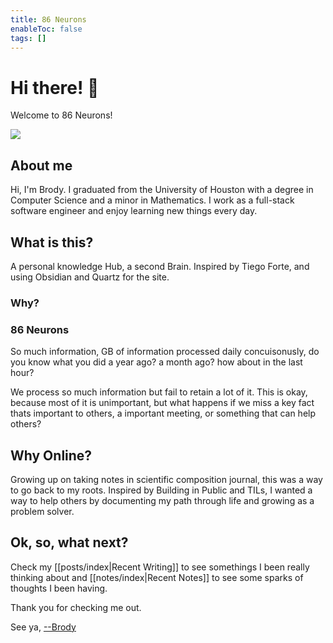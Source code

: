 ```yaml
---
title: 86 Neurons
enableToc: false
tags: []
---
```


<div class="article-header">

<div>

<div class="decorative-element"></div>

# Hi there! 👋

Welcome to 86 Neurons!

</div>

<img src="./group_pic_01_04_2025.jpeg">

</div>

## About me

Hi, I'm Brody. I graduated from the University of Houston with a degree in Computer Science and a minor in Mathematics. I work as a full-stack software engineer and enjoy learning new things every day.

## What is this?

A personal knowledge Hub, a second Brain. Inspired by Tiego Forte, and using Obsidian and Quartz for the site.

### Why?

### 86 Neurons

So much information, GB of information processed daily concuisonusly, do you know what you did a year ago? a month ago? how about in the last hour?

We process so much information but fail to retain a lot of it. This is okay, because most of it is unimportant, but what happens if we miss a key fact thats important to others, a important meeting, or something that can help others?

## Why Online?

Growing up on taking notes in scientific composition journal, this was a way to go back to my roots.
Inspired by Building in Public and TILs, I wanted a way to help others by documenting my path through life and growing as a problem solver.

## Ok, so, what next?

Check my [[posts/index|Recent Writing]] to see somethings I been really thinking about and [[notes/index|Recent Notes]] to see some sparks of thoughts I been having.

Thank you for checking me out.

See ya, <a target="_blank" rel="noopener noreferrer" href="https://www.brodypen.com/">--Brody<a>
